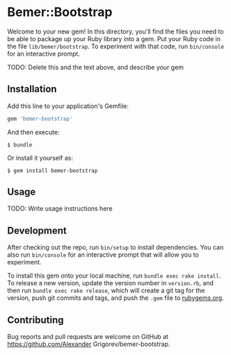 # Bemer::Bootstrap

Welcome to your new gem! In this directory, you'll find the files you need to be able to package up your Ruby library into a gem. Put your Ruby code in the file `lib/bemer/bootstrap`. To experiment with that code, run `bin/console` for an interactive prompt.

TODO: Delete this and the text above, and describe your gem

## Installation

Add this line to your application's Gemfile:

```ruby
gem 'bemer-bootstrap'
```

And then execute:

    $ bundle

Or install it yourself as:

    $ gem install bemer-bootstrap

## Usage

TODO: Write usage instructions here

## Development

After checking out the repo, run `bin/setup` to install dependencies. You can also run `bin/console` for an interactive prompt that will allow you to experiment.

To install this gem onto your local machine, run `bundle exec rake install`. To release a new version, update the version number in `version.rb`, and then run `bundle exec rake release`, which will create a git tag for the version, push git commits and tags, and push the `.gem` file to [rubygems.org](https://rubygems.org).

## Contributing

Bug reports and pull requests are welcome on GitHub at https://github.com/Alexander Grigorev/bemer-bootstrap.

